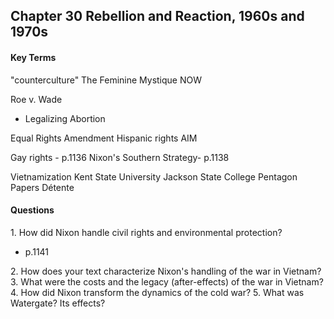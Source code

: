 ## Chapter 30 Rebellion and Reaction, 1960s and 1970s

#### Key Terms
"counterculture"
The Feminine Mystique
NOW

Roe v. Wade
+ Legalizing Abortion

Equal Rights Amendment
Hispanic rights
AIM

Gay rights - p.1136
Nixon's Southern Strategy-  p.1138

Vietnamization
Kent State University
Jackson State College
Pentagon Papers
Détente

#### Questions
1\.	How did Nixon handle civil rights and environmental protection?
+ p.1141

2\.	How does your text characterize Nixon's handling of the war in Vietnam?
3\. What were the costs and the legacy (after-effects) of the war in Vietnam?
4\.	How did Nixon transform the dynamics of the cold war?
5\.	What was Watergate? Its effects?
